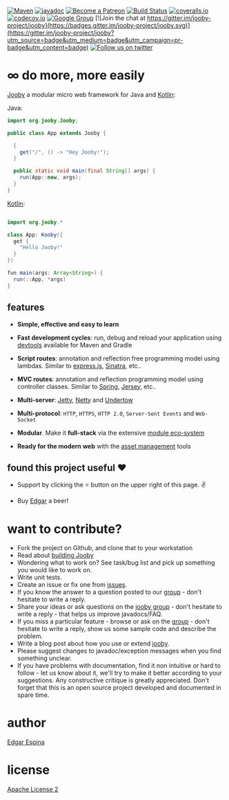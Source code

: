 [![Maven](https://img.shields.io/maven-metadata/v/http/central.maven.org/maven2/org/jooby/jooby/maven-metadata.xml.svg)](http://mvnrepository.com/artifact/org.jooby/jooby/1.6.4)
[![javadoc](https://javadoc.io/badge/org.jooby/jooby.svg)](https://javadoc.io/doc/org.jooby/jooby/1.6.4)
[![Become a Patreon](https://img.shields.io/badge/patreon-donate-orange.svg)](https://patreon.com/edgarespina)
[![Build Status](https://travis-ci.org/jooby-project/jooby.svg?branch=master)](https://travis-ci.org/jooby-project/jooby)
[![coveralls.io](https://img.shields.io/coveralls/jooby-project/jooby.svg)](https://coveralls.io/r/jooby-project/jooby?branch=master)
[![codecov.io](https://codecov.io/gh/jooby-project/jooby/branch/master/graph/badge.svg)](https://codecov.io/gh/jooby-project/jooby)
[![Google Group](https://img.shields.io/badge/group-joobyproject-orange.svg)](https://groups.google.com/forum/#!forum/jooby-project)
[![Join the chat at https://gitter.im/jooby-project/jooby](https://badges.gitter.im/jooby-project/jooby.svg)](https://gitter.im/jooby-project/jooby?utm_source=badge&utm_medium=badge&utm_campaign=pr-badge&utm_content=badge)
[![Follow us on twitter](https://img.shields.io/badge/twitter-@joobyproject-blue.svg)](https://twitter.com/joobyproject)

# &infin; do more, more easily

[Jooby](http://jooby.org) a modular micro web framework for Java and [Kotlin](http://jooby.org/doc/lang-kotlin):

Java:

```java
import org.jooby.Jooby;

public class App extends Jooby {

  {
    get("/", () -> "Hey Jooby!");
  }

  public static void main(final String[] args) {
    run(App::new, args);
  }
}

```

[Kotlin](http://jooby.org/doc/lang-kotlin):

```java

import org.jooby.*

class App: Kooby({
  get {
    "Hello Jooby!"
  }
})

fun main(args: Array<String>) {
  run(::App, *args)
}

```

## features

* **Simple, effective and easy to learn**

* **Fast development cycles**: run, debug and reload your application using [devtools](http://jooby.org/doc/devtools) available for Maven and Gradle

* **Script routes**: annotation and reflection free programming model using lambdas. Similar to [express.js](http://expressjs.com), [Sinatra](http://www.sinatrarb.com), etc..

* **MVC routes**: annotation and reflection programming model using controller classes. Similar to [Spring](http://spring.io), [Jersey](https://jersey.java.net), etc..

* **Multi-server**: [Jetty](http://www.eclipse.org/jetty/), [Netty](http://netty.io) and [Undertow](http://undertow.io)

* **Multi-protocol**: `HTTP`, `HTTPS`, `HTTP 2.0`, `Server-Sent Events` and `Web-Socket`

* **Modular**. Make it **full-stack** via the extensive [module eco-system](http://jooby.org/modules)

* **Ready for the modern web** with the [asset management](http://jooby.org/doc/asset-management) tools

## found this project useful :heart:

* Support by clicking the :star: button on the upper right of this page. :v:

* Buy [Edgar](https://patreon.com/edgarespina) a beer!


want to contribute?
=====

* Fork the project on Github, and clone that to your workstation
* Read about [building Jooby](BUILDING.md)
* Wondering what to work on? See task/bug list and pick up something you would like to work on.
* Write unit tests.
* Create an issue or fix one from [issues](https://github.com/jooby-project/jooby/issues).
* If you know the answer to a question posted to our [group](https://groups.google.com/forum/#!forum/jooby-project) - don't hesitate to write a reply.
* Share your ideas or ask questions on the [jooby group](https://github.com/jooby-project/jooby/issues) - don't hesitate to write a reply - that helps us improve javadocs/FAQ.
* If you miss a particular feature - browse or ask on the [group](https://groups.google.com/forum/#!forum/jooby-project) - don't hesitate to write a reply, show us some sample code and describe the problem.
* Write a blog post about how you use or extend [jooby](http://jooby.org).
* Please suggest changes to javadoc/exception messages when you find something unclear.
* If you have problems with documentation, find it non intuitive or hard to follow - let us know about it, we'll try to make it better according to your suggestions. Any constructive critique is greatly appreciated. Don't forget that this is an open source project developed and documented in spare time.


author
=====

 [Edgar Espina](https://twitter.com/edgarespina)

license
=====

[Apache License 2](http://www.apache.org/licenses/LICENSE-2.0.html)
